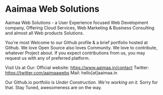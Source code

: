 Aaimaa Web Solutions
=================================================

Aaimaa Web Solutions - a User Experience focused Web Development company, Offering Cloud Services, Web Marketing & Business Consulting and almost all Web products Solutions.

You're most Welcome to our Github profile & a brief portfolio hosted at Github. We love Open Source also loves Community. We love to contribute, whatever Project about. If you expect contributions from us, you may request us with any of preferred platform.

Visit Us at Our:
Official website: https://www.aaimaa.in/contact
Twitter: https://twitter.com/aaimaawebs
Mail: hello[at]aaimaa.in

Our Github.io portfolio is *Under Construction. We're working on it.* Sorry for that. Stay Tuned, awesomeness are on the way.
